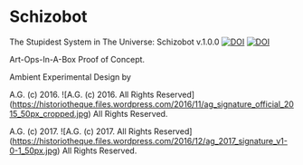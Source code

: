 # Schizobot

The Stupidest System in The Universe: Schizobot v.1.0.0
[![DOI](https://zenodo.org/badge/68600054.svg)](https://zenodo.org/badge/latestdoi/68600054)
[![DOI](https://zenodo.org/badge/DOI/10.5281/zenodo.224014.svg)](https://doi.org/10.5281/zenodo.224014)


Art-Ops-In-A-Box Proof of Concept.


Ambient Experimental Design by


A.G. (c) 2016. ![A.G. (c) 2016. All Rights Reserved]
(https://historiotheque.files.wordpress.com/2016/11/ag_signature_official_2015_50px_cropped.jpg) All Rights Reserved.


A.G. (c) 2017. ![A.G. (c) 2017. All Rights Reserved]
(https://historiotheque.files.wordpress.com/2016/12/ag_2017_signature_v1-0-1_50px.jpg) All Rights Reserved.

